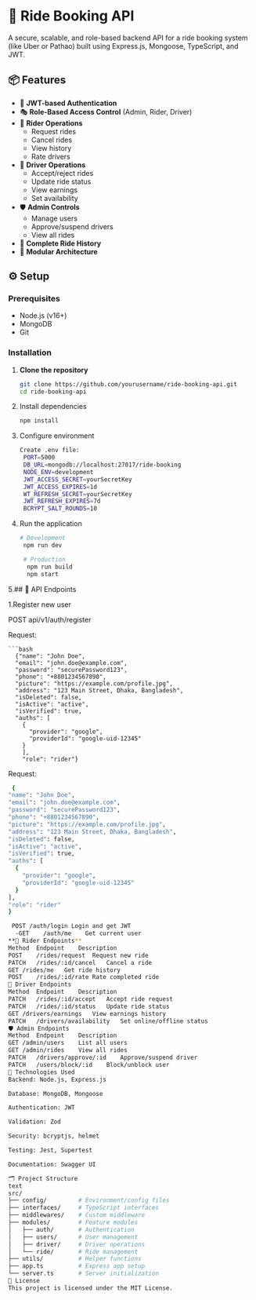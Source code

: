 
# 🚖 Ride Booking API

A secure, scalable, and role-based backend API for a ride booking system (like Uber or Pathao) built using Express.js, Mongoose, TypeScript, and JWT.



## 📦 Features

- 🔐 **JWT-based Authentication**
- 🎭 **Role-Based Access Control** (Admin, Rider, Driver)
- 🧍 **Rider Operations**
  - Request rides
  - Cancel rides
  - View history
  - Rate drivers
- 🚗 **Driver Operations**
  - Accept/reject rides
  - Update ride status
  - View earnings
  - Set availability
- 🛡 **Admin Controls**
  - Manage users
  - Approve/suspend drivers
  - View all rides
- 📜 **Complete Ride History**
- 🧱 **Modular Architecture**

## ⚙️ Setup

### Prerequisites
- Node.js (v16+)
- MongoDB
- Git

### Installation

1. **Clone the repository**

   ```bash
   git clone https://github.com/yourusername/ride-booking-api.git
   cd ride-booking-api


2. Install dependencies

   ```bash
   npm install
   

3. Configure environment
   ```bash
   Create .env file:
    PORT=5000
    DB_URL=mongodb://localhost:27017/ride-booking
    NODE_ENV=development
    JWT_ACCESS_SECRET=yourSecretKey
    JWT_ACCESS_EXPIRES=1d
    WT_REFRESH_SECRET=yourSecretKey
    JWT_REFRESH_EXPIRES=7d
    BCRYPT_SALT_ROUNDS=10

4. Run the application

     ```bash
     # Development
      npm run dev

      # Production
       npm run build
       npm start


5.## 🔗 API Endpoints
    
  1.Register new user

 POST	api/v1/auth/register	

  Request:
    
    ```bash 
      {"name": "John Doe",
      "email": "john.doe@example.com",
      "password": "securePassword123",
      "phone": "+8801234567890",
      "picture": "https://example.com/profile.jpg",
      "address": "123 Main Street, Dhaka, Bangladesh",
      "isDeleted": false,
      "isActive": "active",
      "isVerified": true,
      "auths": [
        {
          "provider": "google",
          "providerId": "google-uid-12345"
        }
        ],
        "role": "rider"}




  Request:
    
  ```bash 
   {
  "name": "John Doe",
  "email": "john.doe@example.com",
  "password": "securePassword123",
  "phone": "+8801234567890",
  "picture": "https://example.com/profile.jpg",
  "address": "123 Main Street, Dhaka, Bangladesh",
  "isDeleted": false,
  "isActive": "active",
  "isVerified": true,
  "auths": [
    {
      "provider": "google",
      "providerId": "google-uid-12345"
    }
  ],
  "role": "rider"
}

   POST	/auth/login	Login and get JWT
    -GET	/auth/me	Get current user
  **🧍 Rider Endpoints**
Method	Endpoint	Description
POST	/rides/request	Request new ride
PATCH	/rides/:id/cancel	Cancel a ride
GET	/rides/me	Get ride history
POST	/rides/:id/rate	Rate completed ride
🚗 Driver Endpoints
Method	Endpoint	Description
PATCH	/rides/:id/accept	Accept ride request
PATCH	/rides/:id/status	Update ride status
GET	/drivers/earnings	View earnings history
PATCH	/drivers/availability	Set online/offline status
🛡 Admin Endpoints
Method	Endpoint	Description
GET	/admin/users	List all users
GET	/admin/rides	View all rides
PATCH	/drivers/approve/:id	Approve/suspend driver
PATCH	/users/block/:id	Block/unblock user
🧩 Technologies Used
Backend: Node.js, Express.js

Database: MongoDB, Mongoose

Authentication: JWT

Validation: Zod

Security: bcryptjs, helmet

Testing: Jest, Supertest

Documentation: Swagger UI

🗂 Project Structure
text
src/
├── config/         # Environment/config files
├── interfaces/     # TypeScript interfaces
├── middlewares/    # Custom middleware
├── modules/        # Feature modules
│   ├── auth/       # Authentication
│   ├── users/      # User management  
│   ├── driver/     # Driver operations
│   └── ride/       # Ride management
├── utils/          # Helper functions
├── app.ts          # Express app setup
└── server.ts       # Server initialization
📄 License
This project is licensed under the MIT License.